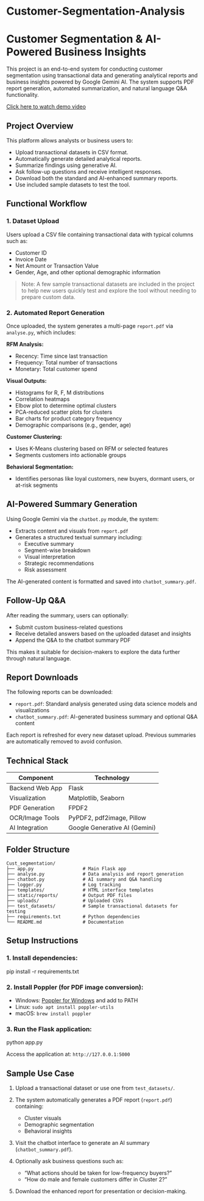 # Customer-Segmentation-Analysis

# Customer Segmentation & AI-Powered Business Insights

This project is an end-to-end system for conducting customer segmentation using transactional data and generating analytical reports and business insights powered by Google Gemini AI. The system supports PDF report generation, automated summarization, and natural language Q&A functionality.

[Click here to watch demo video](https://drive.google.com/file/d/124lEttK1cVTRsJ5S1vPYK21P3mrlfN1q/view?usp=sharing)

## Project Overview

This platform allows analysts or business users to:
- Upload transactional datasets in CSV format.
- Automatically generate detailed analytical reports.
- Summarize findings using generative AI.
- Ask follow-up questions and receive intelligent responses.
- Download both the standard and AI-enhanced summary reports.
- Use included sample datasets to test the tool.

## Functional Workflow

### 1. Dataset Upload
Users upload a CSV file containing transactional data with typical columns such as:
- Customer ID
- Invoice Date
- Net Amount or Transaction Value
- Gender, Age, and other optional demographic information

> Note: A few sample transactional datasets are included in the project to help new users quickly test and explore the tool without needing to prepare custom data.

### 2. Automated Report Generation
Once uploaded, the system generates a multi-page `report.pdf` via `analyse.py`, which includes:

**RFM Analysis:**
- Recency: Time since last transaction
- Frequency: Total number of transactions
- Monetary: Total customer spend

**Visual Outputs:**
- Histograms for R, F, M distributions
- Correlation heatmaps
- Elbow plot to determine optimal clusters
- PCA-reduced scatter plots for clusters
- Bar charts for product category frequency
- Demographic comparisons (e.g., gender, age)

**Customer Clustering:**
- Uses K-Means clustering based on RFM or selected features
- Segments customers into actionable groups

**Behavioral Segmentation:**
- Identifies personas like loyal customers, new buyers, dormant users, or at-risk segments

## AI-Powered Summary Generation

Using Google Gemini via the `chatbot.py` module, the system:
- Extracts content and visuals from `report.pdf`
- Generates a structured textual summary including:
  - Executive summary
  - Segment-wise breakdown
  - Visual interpretation
  - Strategic recommendations
  - Risk assessment

The AI-generated content is formatted and saved into `chatbot_summary.pdf`.

## Follow-Up Q&A

After reading the summary, users can optionally:
- Submit custom business-related questions
- Receive detailed answers based on the uploaded dataset and insights
- Append the Q&A to the chatbot summary PDF

This makes it suitable for decision-makers to explore the data further through natural language.

## Report Downloads

The following reports can be downloaded:
- `report.pdf`: Standard analysis generated using data science models and visualizations
- `chatbot_summary.pdf`: AI-generated business summary and optional Q&A content

Each report is refreshed for every new dataset upload. Previous summaries are automatically removed to avoid confusion.

## Technical Stack

|    Component     |         Technology            |
|------------------|-------------------------------|
| Backend Web App  | Flask                         |
| Visualization    | Matplotlib, Seaborn           |
| PDF Generation   | FPDF2                         |
| OCR/Image Tools  | PyPDF2, pdf2image, Pillow     |
| AI Integration   | Google Generative AI (Gemini) |

## Folder Structure

```
Cust_segmentation/
├── app.py                  # Main Flask app
├── analyse.py              # Data analysis and report generation
├── chatbot.py              # AI summary and Q&A handling
├── logger.py               # Log tracking
├── templates/              # HTML interface templates
├── static/reports/         # Output PDF files
├── uploads/                # Uploaded CSVs
├── test_datasets/          # Sample transactional datasets for testing
├── requirements.txt        # Python dependencies
└── README.md               # Documentation
```

## Setup Instructions

### 1. Install dependencies:
pip install -r requirements.txt

### 2. Install Poppler (for PDF image conversion):
- Windows: [Poppler for Windows](http://blog.alivate.com.au/poppler-windows/) and add to PATH
- Linux: `sudo apt install poppler-utils`
- macOS: `brew install poppler`

### 3. Run the Flask application:
python app.py

Access the application at: `http://127.0.0.1:5000`

## Sample Use Case

1. Upload a transactional dataset or use one from `test_datasets/`.
2. The system automatically generates a PDF report (`report.pdf`) containing:
   - Cluster visuals
   - Demographic segmentation
   - Behavioral insights

3. Visit the chatbot interface to generate an AI summary (`chatbot_summary.pdf`).
4. Optionally ask business questions such as:
   - “What actions should be taken for low-frequency buyers?”
   - “How do male and female customers differ in Cluster 2?”
5. Download the enhanced report for presentation or decision-making.
